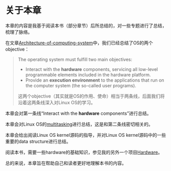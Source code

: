 # 关于本章

本章的内容是我基于阅读本书（部分章节）后所总结的，对一些专题进行了总结，梳理了脉络。

在文章[Architecture-of-computing-system](../../Architecture/Architecture-of-computing-system.md)中，我们已经总结了OS的两个objective：

> The operating system must fulfill two main objectives:
>
> - Interact with the **hardware** components, servicing all low-level programmable elements included in the hardware platform.
> - Provide an **execution environment** to the applications that run on the computer system (the so-called user programs).
>
> 这两个objective（其实就是OS的作用、使命）相当于两条线，后面我们将沿着这两条线深入对Linux OS的学习。

本章会对第一条线“Interact with the **hardware** components”进行总结。

本章会对Linux OS的[multitasking](https://en.wikipedia.org/wiki/Computer_multitasking)进行总结，这是和第二条线密切相关的。

本章会给出阅读Linux OS kernel源码的指导，并对Linux OS kernel源码中的一些重要的data structure进行总结。

阅读本书，需要一些hardware的基础知识，参见我的另外一个项目[Hardware](https://dengking.github.io/Hardware/)。

总的来说，本章旨在帮助自己和读者更好地理解本书的内容。